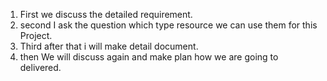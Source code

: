 1. First we discuss the detailed requirement. 
2. second I ask the question which type resource we can use them for this Project. 
3. Third after that i will make detail document. 
4. then We will discuss again and make plan how we are going to delivered.
